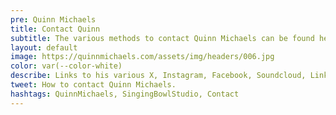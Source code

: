 ```yaml
---
pre: Quinn Michaels
title: Contact Quinn
subtitle: The various methods to contact Quinn Michaels can be found here
layout: default
image: https://quinnmichaels.com/assets/img/headers/006.jpg
color: var(--color-white)
describe: Links to his various X, Instagram, Facebook, Soundcloud, LinkedIn, and other contact methods are located here.
tweet: How to contact Quinn Michaels.
hashtags: QuinnMichaels, SingingBowlStudio, Contact
---
```

